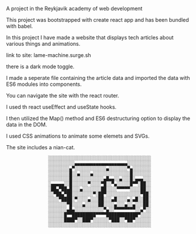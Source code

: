 A project in the Reykjavik academy of web development 

This project was bootstrapped with create react app and has been bundled with babel.

In this project I have made a website that displays tech articles about various things and animations.


link to site:
lame-machine.surge.sh

there is a dark mode toggle.

I made a seperate file containing the article data and imported the data with ES6 modules into components.

You can navigate the site with the react router.

I used th react useEffect and useState hooks.

I then utilized the Map() method and ES6 destructuring option to display the data in the DOM.

I used CSS animations to animate some elemets and SVGs.

The site includes a nian-cat.








                    ░░░░░░░░░░░░░░░░░░░░░░░░░░░░░░░░░░░░░░░
                    ░░░░░░░░░░▄▄▄▄▄▄▄▄▄▄▄▄▄▄▄▄▄▄▄▄░░░░░░░░░
                    ░░░░░░░░▄▀░░░░░░░░░░░░▄░░░░░░░▀▄░░░░░░░
                    ░░░░░░░░█░░▄░░░░▄░░░░░░░░░░░░░░█░░░░░░░
                    ░░░░░░░░█░░░░░░░░░░░░▄█▄▄░░▄░░░█░▄▄▄░░░
                    ░▄▄▄▄▄░░█░░░░░░▀░░░░▀█░░▀▄░░░░░█▀▀░██░░
                    ░██▄▀██▄█░░░▄░░░░░░░██░░░░▀▀▀▀▀░░░░██░░
                    ░░▀██▄▀██░░░░░░░░▀░██▀░░░░░░░░░░░░░▀██░
                    ░░░░▀████░▀░░░░▄░░░██░░░▄█░░░░▄░▄█░░██░
                    ░░░░░░░▀█░░░░▄░░░░░██░░░░▄░░░▄░░▄░░░██░
                    ░░░░░░░▄█▄░░░░░░░░░░░▀▄░░▀▀▀▀▀▀▀▀░░▄▀░░
                    ░░░░░░█▀▀█████████▀▀▀▀████████████▀░░░░
                    ░░░░░░████▀░░███▀░░░░░░▀███░░▀██▀░░░░░░
                    ░░░░░░░░░░░░░░░░░░░░░░░░░░░░░░░░░░░░░░░







